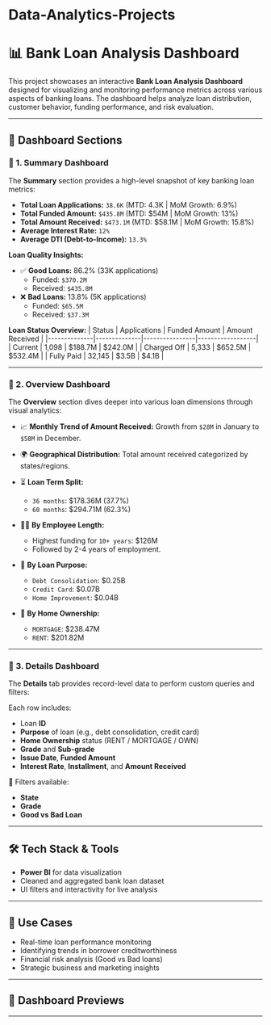 # Data-Analytics-Projects
# 📊 Bank Loan Analysis Dashboard

This project showcases an interactive **Bank Loan Analysis Dashboard** designed for visualizing and monitoring performance metrics across various aspects of banking loans. The dashboard helps analyze loan distribution, customer behavior, funding performance, and risk evaluation.

---

## 📌 Dashboard Sections

### 🔹 1. Summary Dashboard

The **Summary** section provides a high-level snapshot of key banking loan metrics:

- **Total Loan Applications:** `38.6K` (MTD: 4.3K | MoM Growth: 6.9%)
- **Total Funded Amount:** `$435.8M` (MTD: $54M | MoM Growth: 13%)
- **Total Amount Received:** `$473.1M` (MTD: $58.1M | MoM Growth: 15.8%)
- **Average Interest Rate:** `12%`
- **Average DTI (Debt-to-Income):** `13.3%`

**Loan Quality Insights:**
- ✅ **Good Loans:** 86.2% (33K applications)
  - Funded: `$370.2M`
  - Received: `$435.8M`
- ❌ **Bad Loans:** 13.8% (5K applications)
  - Funded: `$65.5M`
  - Received: `$37.3M`

**Loan Status Overview:**
| Status       | Applications | Funded Amount | Amount Received |
|--------------|--------------|----------------|------------------|
| Current      | 1,098        | $188.7M        | $242.0M          |
| Charged Off  | 5,333        | $652.5M        | $532.4M          |
| Fully Paid   | 32,145       | $3.5B          | $4.1B            |

---

### 🔹 2. Overview Dashboard

The **Overview** section dives deeper into various loan dimensions through visual analytics:

- 📈 **Monthly Trend of Amount Received:** Growth from `$28M` in January to `$58M` in December.
- 🌍 **Geographical Distribution:** Total amount received categorized by states/regions.
- ⏳ **Loan Term Split:**
  - `36 months`: $178.36M (37.7%)
  - `60 months`: $294.71M (62.3%)

- 🧑‍💼 **By Employee Length:**
  - Highest funding for `10+ years`: $126M
  - Followed by 2-4 years of employment.

- 🧾 **By Loan Purpose:**
  - `Debt Consolidation`: $0.25B
  - `Credit Card`: $0.07B
  - `Home Improvement`: $0.04B

- 🏡 **By Home Ownership:**
  - `MORTGAGE`: $238.47M
  - `RENT`: $201.82M

---

### 🔹 3. Details Dashboard

The **Details** tab provides record-level data to perform custom queries and filters:

Each row includes:
- Loan **ID**
- **Purpose** of loan (e.g., debt consolidation, credit card)
- **Home Ownership** status (RENT / MORTGAGE / OWN)
- **Grade** and **Sub-grade**
- **Issue Date**, **Funded Amount**
- **Interest Rate**, **Installment**, and **Amount Received**

🧩 Filters available:
- **State**
- **Grade**
- **Good vs Bad Loan**

---

## 🛠️ Tech Stack & Tools

- **Power BI** for data visualization
- Cleaned and aggregated bank loan dataset
- UI filters and interactivity for live analysis

---

## 🚀 Use Cases

- Real-time loan performance monitoring
- Identifying trends in borrower creditworthiness
- Financial risk analysis (Good vs Bad loans)
- Strategic business and marketing insights

---

## 📸 Dashboard Previews


---

